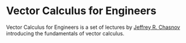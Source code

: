 # Vector Calculus for Engineers

Vector Calculus for Engineers is a set of lectures by [Jeffrey R. Chasnov][] introducing
the fundamentals of vector calculus.

[vector calculus for engineers]: https://youtube.com/playlist?list=PLkZjai-2JcxnYmkg6fpzz4WFumGVl7MOa&si=rY8FPWIC_goxFgsR


[Jeffrey R. Chasnov]: https://www.math.hkust.edu.hk/~machas/